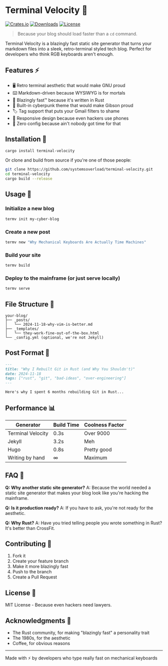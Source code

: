 # Terminal Velocity 🚀

[![Crates.io](https://img.shields.io/crates/v/terminal-velocity.svg)](https://crates.io/crates/terminal-velocity)
[![Downloads](https://img.shields.io/crates/d/terminal-velocity.svg)](https://crates.io/crates/terminal-velocity)
[![License](https://img.shields.io/badge/license-MIT-blue.svg)](LICENSE)

> Because your blog should load faster than a `cd` command.

Terminal Velocity is a blazingly fast static site generator that turns your markdown files into a sleek, retro-terminal styled tech blog. Perfect for developers who think RGB keyboards aren't enough.

## Features ⚡

- 🖥️ Retro terminal aesthetic that would make GNU proud
- ⌨️ Markdown-driven because WYSIWYG is for mortals
- 🚄 Blazingly fast™ because it's written in Rust
- 🎨 Built-in cyberpunk theme that would make Gibson proud
- 🏷️ Tag support that puts your Gmail filters to shame
- 📱 Responsive design because even hackers use phones
- 🔧 Zero config because ain't nobody got time for that

## Installation 💾

```bash
cargo install terminal-velocity
```

Or clone and build from source if you're one of those people:

```bash
git clone https://github.com/systemsoverload/terminal-velocity.git
cd terminal-velocity
cargo build --release
```

## Usage 🔧

### Initialize a new blog

```bash
termv init my-cyber-blog
```

### Create a new post

```bash
termv new "Why Mechanical Keyboards Are Actually Time Machines"
```

### Build your site

```bash
termv build
```

### Deploy to the mainframe (or just serve locally)

```bash
termv serve
```

## File Structure 📁

```
your-blog/
├── _posts/
│   └── 2024-11-18-why-vim-is-better.md
├── _templates/
│   └── they-work-fine-out-of-the-box.html
└── _config.yml (optional, we're not Jekyll)
```

## Post Format 📝

```markdown
---
title: "Why I Rebuilt Git in Rust (and Why You Shouldn't)"
date: 2024-11-18
tags: ["rust", "git", "bad-ideas", "over-engineering"]
---

Here's why I spent 6 months rebuilding Git in Rust...
```

## Performance 📊

| Generator          | Build Time | Coolness Factor |
|-------------------|------------|-----------------|
| Terminal Velocity | 0.3s       | Over 9000      |
| Jekyll            | 3.2s       | Meh            |
| Hugo             | 0.8s       | Pretty good    |
| Writing by hand  | ∞          | Maximum        |

## FAQ 🤔

**Q: Why another static site generator?**
A: Because the world needed a static site generator that makes your blog look like you're hacking the mainframe.

**Q: Is it production ready?**
A: If you have to ask, you're not ready for the aesthetic.

**Q: Why Rust?**
A: Have you tried telling people you wrote something in Rust? It's better than CrossFit.

## Contributing 🤝

1. Fork it
2. Create your feature branch
3. Make it more blazingly fast
4. Push to the branch
5. Create a Pull Request

## License 📜

MIT License - Because even hackers need lawyers.

## Acknowledgments 🙏

- The Rust community, for making "blazingly fast" a personality trait
- The 1980s, for the aesthetic
- Coffee, for obvious reasons

---

Made with ⚡ by developers who type really fast on mechanical keyboards

